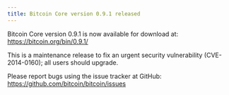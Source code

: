 ```yaml
---
title: Bitcoin Core version 0.9.1 released
---
```

Bitcoin Core version 0.9.1 is now available for download at:
<https://bitcoin.org/bin/0.9.1/>

This is a maintenance release to fix an urgent security
vulnerability (CVE-2014-0160); all users should
upgrade.

Please report bugs using the issue tracker at GitHub:
<https://github.com/bitcoin/bitcoin/issues>
